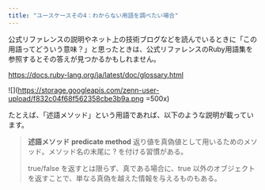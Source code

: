 ```yaml
---
title: "ユースケースその4：わからない用語を調べたい場合"
---
```


公式リファレンスの説明やネット上の技術ブログなどを読んでいるときに「この用語ってどういう意味？」と思ったときは、公式リファレンスのRuby用語集を参照するとその答えが見つかるかもしれません。

https://docs.ruby-lang.org/ja/latest/doc/glossary.html

![](https://storage.googleapis.com/zenn-user-upload/f832c04f68f562358cbe3b9a.png =500x)

たとえば、「述語メソッド」という用語であれば、以下のような説明が載っています。

> **述語メソッド**
> **predicate method**
> 返り値を真偽値として用いるためのメソッド。メソッド名の末尾に ? を付ける習慣がある。
> 
> true/false を返すとは限らず、真である場合に、true 以外のオブジェクトを返すことで、単なる真偽を越えた情報を与えるものもある。

